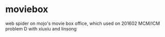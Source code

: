 # moviebox
web spider on mojo's movie box office, which used on 201602 MCM/ICM problem D with xiuxiu and linsong
